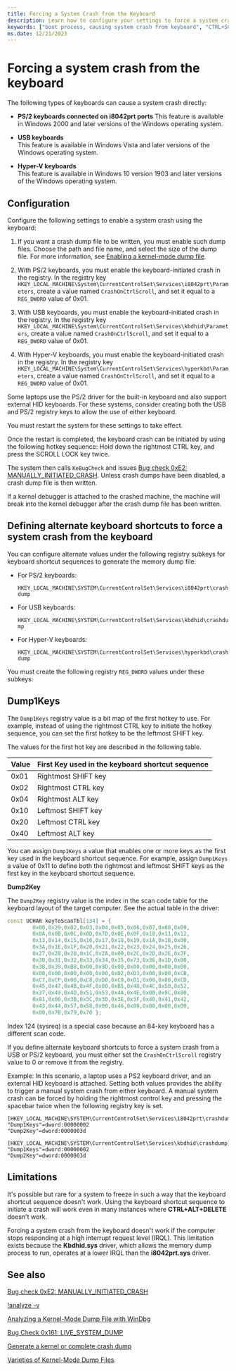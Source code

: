 ```yaml
---
title: Forcing a System Crash from the Keyboard
description: Learn how to configure your settings to force a system crash from the PS/2, USB, and Hyper-V keyboard types.
keywords: ["boot process, causing system crash from keyboard", "CTRL+SCROLL LOCK", "system crash, causing from keyboard", "bug check, causing from keyboard", "keyboard-caused system crash", "USB keyboard and system crash", "PS/2 keyboard and system crash", "forcing system crash from keyboard"]
ms.date: 12/21/2023
---
```


# Forcing a system crash from the keyboard

The following types of keyboards can cause a system crash directly:

- **PS/2 keyboards connected on i8042prt ports**
  This feature is available in Windows 2000 and later versions of the Windows operating system.

- **USB keyboards**  
  This feature is available in Windows Vista and later versions of the Windows operating system.

- **Hyper-V keyboards**  
  This feature is available in Windows 10 version 1903 and later versions of the Windows operating system.

## Configuration

Configure the following settings to enable a system crash using the keyboard:

1. If you want a crash dump file to be written, you must enable such dump files. Choose the path and file name, and select the size of the dump file. For more information, see [Enabling a kernel-mode dump file](enabling-a-kernel-mode-dump-file.md).

2. With PS/2 keyboards, you must enable the keyboard-initiated crash in the registry. In the registry key `HKEY_LOCAL_MACHINE\System\CurrentControlSet\Services\i8042prt\Parameters`, create a value named `CrashOnCtrlScroll`, and set it equal to a `REG_DWORD` value of 0x01.

3. With USB keyboards, you must enable the keyboard-initiated crash in the registry. In the registry key `HKEY_LOCAL_MACHINE\System\CurrentControlSet\Services\kbdhid\Parameters`, create a value named `CrashOnCtrlScroll`, and set it equal to a `REG_DWORD` value of 0x01.

4. With Hyper-V keyboards, you must enable the keyboard-initiated crash in the registry. In the registry key `HKEY_LOCAL_MACHINE\System\CurrentControlSet\Services\hyperkbd\Parameters`, create a value named `CrashOnCtrlScroll`, and set it equal to a `REG_DWORD` value of 0x01.

Some laptops use the PS/2 driver for the built-in keyboard and also support external HID keyboards.  For these systems, consider creating both the USB and PS/2 registry keys to allow the use of either keyboard.

You must restart the system for these settings to take effect.

Once the restart is completed, the keyboard crash can be initiated by using the following hotkey sequence: Hold down the rightmost CTRL key, and press the SCROLL LOCK key twice.

The system then calls `KeBugCheck` and issues [Bug check 0xE2: MANUALLY_INITIATED_CRASH](bug-check-0xe2--manually-initiated-crash.md). Unless crash dumps have been disabled, a crash dump file is then written.

If a kernel debugger is attached to the crashed machine, the machine will break into the kernel debugger after the crash dump file has been written.

## Defining alternate keyboard shortcuts to force a system crash from the keyboard

You can configure alternate values under the following registry subkeys for keyboard shortcut sequences to generate the memory dump file:

- For PS/2 keyboards:

    `HKEY_LOCAL_MACHINE\SYSTEM\CurrentControlSet\Services\i8042prt\crashdump`

- For USB keyboards:

    `HKEY_LOCAL_MACHINE\SYSTEM\CurrentControlSet\Services\kbdhid\crashdump`

- For Hyper-V keyboards:

    `HKEY_LOCAL_MACHINE\SYSTEM\CurrentControlSet\Services\hyperkbd\crashdump`

You must create the following registry `REG_DWORD` values under these subkeys:

## Dump1Keys

The `Dump1Keys` registry value is a bit map of the first hotkey to use. For example, instead of using the rightmost CTRL key to initiate the hotkey sequence, you can set the first hotkey to be the leftmost SHIFT key.

The values for the first hot key are described in the following table.

| Value | First Key used in the keyboard shortcut sequence |
|-------|--------------------------------------------------|
| 0x01  | Rightmost SHIFT key                              |
| 0x02  | Rightmost CTRL key                               |
| 0x04  | Rightmost ALT key                                |
| 0x10  | Leftmost SHIFT key                               |
| 0x20  | Leftmost CTRL key                                |
| 0x40  | Leftmost ALT key                                 |

You can assign `Dump1Keys` a value that enables one or more keys as the first key used in the keyboard shortcut sequence. For example, assign `Dump1Keys` a value of 0x11 to define both the rightmost and leftmost SHIFT keys as the first key in the keyboard shortcut sequence.

**Dump2Key**  

The `Dump2Key` registry value is the index in the scan code table for the keyboard layout of the target computer. See the actual table in the driver:

```cpp
const UCHAR keyToScanTbl[134] = { 
        0x00,0x29,0x02,0x03,0x04,0x05,0x06,0x07,0x08,0x09,
        0x0A,0x0B,0x0C,0x0D,0x7D,0x0E,0x0F,0x10,0x11,0x12,
        0x13,0x14,0x15,0x16,0x17,0x18,0x19,0x1A,0x1B,0x00,
        0x3A,0x1E,0x1F,0x20,0x21,0x22,0x23,0x24,0x25,0x26,
        0x27,0x28,0x2B,0x1C,0x2A,0x00,0x2C,0x2D,0x2E,0x2F,
        0x30,0x31,0x32,0x33,0x34,0x35,0x73,0x36,0x1D,0x00,
        0x38,0x39,0xB8,0x00,0x9D,0x00,0x00,0x00,0x00,0x00,
        0x00,0x00,0x00,0x00,0x00,0xD2,0xD3,0x00,0x00,0xCB,
        0xC7,0xCF,0x00,0xC8,0xD0,0xC9,0xD1,0x00,0x00,0xCD,
        0x45,0x47,0x4B,0x4F,0x00,0xB5,0x48,0x4C,0x50,0x52,
        0x37,0x49,0x4D,0x51,0x53,0x4A,0x4E,0x00,0x9C,0x00,
        0x01,0x00,0x3B,0x3C,0x3D,0x3E,0x3F,0x40,0x41,0x42,
        0x43,0x44,0x57,0x58,0x00,0x46,0x00,0x00,0x00,0x00,
        0x00,0x7B,0x79,0x70 };
```

Index 124 (sysreq) is a special case because an 84-key keyboard has a different scan code.

If you define alternate keyboard shortcuts to force a system crash from a USB or PS/2 keyboard, you must either set the `CrashOnCtrlScroll` registry value to 0 or remove it from the registry.

Example: In this scenario, a laptop uses a PS2 keyboard driver, and an external HID keyboard is attached. Setting both values provides the ability to trigger a manual system crash from either keyboard. A manual system crash can be forced by holding the rightmost control key and pressing the spacebar twice when the following registry key is set.

```reg
[HKEY_LOCAL_MACHINE\SYSTEM\CurrentControlSet\Services\i8042prt\crashdump]
"Dump1Keys"=dword:00000002
"Dump2Key"=dword:0000003d

[HKEY_LOCAL_MACHINE\SYSTEM\CurrentControlSet\Services\kbdhid\crashdump]
"Dump1Keys"=dword:00000002
"Dump2Key"=dword:0000003d
```

## Limitations

It's possible but rare for a system to freeze in such a way that the keyboard shortcut sequence doesn't work. Using the keyboard shortcut sequence to initiate a crash will work even in many instances where **CTRL+ALT+DELETE** doesn't work.

Forcing a system crash from the keyboard doesn't work if the computer stops responding at a high interrupt request level (IRQL). This limitation exists because the **Kbdhid.sys** driver, which allows the memory dump process to run, operates at a lower IRQL than the **i8042prt.sys** driver.

## See also

[Bug check 0xE2: MANUALLY_INITIATED_CRASH](bug-check-0xe2--manually-initiated-crash.md)

[!analyze -v](../debuggercmds/-analyze.md)

[Analyzing a Kernel-Mode Dump File with WinDbg](analyzing-a-kernel-mode-dump-file-with-windbg.md)

[Bug Check 0x161: LIVE_SYSTEM_DUMP](bug-check-0x161--live-system-dump.md)

[Generate a kernel or complete crash dump](/troubleshoot/windows-client/performance/generate-a-kernel-or-complete-crash-dump)

[Varieties of Kernel-Mode Dump Files](varieties-of-kernel-mode-dump-files.md).

